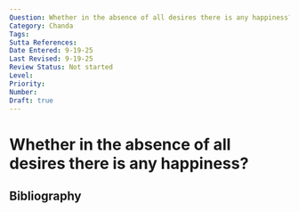 ```yaml
---
Question: Whether in the absence of all desires there is any happiness?
Category: Chanda
Tags: 
Sutta References: 
Date Entered: 9-19-25
Last Revised: 9-19-25
Review Status: Not started
Level: 
Priority: 
Number: 
Draft: true
---
```


# Whether in the absence of all desires there is any happiness?

## Bibliography

<!-- 

Notes:



-->